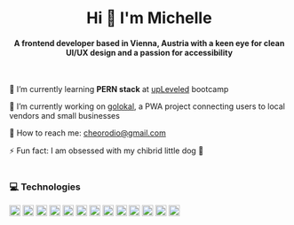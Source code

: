 <!-- ![Turquoise Simple Modern Linkedin Banner](https://user-images.githubusercontent.com/121162907/229280381-0e8803d8-f338-4348-b6d0-ad315e13f2e4.gif) -->
<h1 align="center"> Hi 👋 I'm Michelle </h1>
<h4 align="center"> A frontend developer based in Vienna, Austria with a keen eye for clean UI/UX design and a passion for accessibility </h4>
<br/>

🌱  I’m currently learning **PERN stack** at [upLeveled](https://github.com/upleveled) bootcamp <br/>

🔭  I’m currently working on [golokal](https://github.com/cheorodio/golokal), a PWA project connecting users to local vendors and small businesses <br/>

📧 How to reach me: cheorodio@gmail.com <br/>

⚡ Fun fact: I am obsessed with my chibrid little dog 🐶
<br/>
<br/>

<!-- #### Connect with me:
<p align="left">
 <a href="https://www.linkedin.com/in/michelleorodio/" target="blank"><img align="center" src="https://img.icons8.com/pulsar-color/48/null/linkedin.png" alt="cheorodio" height="25" width="25" /></a>
<a href="https://instagram.com/cheorodio" target="blank"><img align="center"  src="https://img.icons8.com/pulsar-color/48/null/instagram-new.png" alt="cheorodio" height="25" width="25" /></a>
  <a href="https://twitter.com/cheorodio" target="blank"><img align="center" src="https://img.icons8.com/cotton/64/null/twitter.png" alt="cheorodio" height="25" width="25" /></a>
</p> -->

### 💻 Technologies
<img height="20" src="https://img.shields.io/badge/HTML5-E34F26?style=for-the-badge&logo=html5&logoColor=white" alt="html logo" /> <img height="20" src="https://img.shields.io/badge/CSS3-1572B6?style=for-the-badge&logo=css3&logoColor=white" alt="css logo"/> <img height="20"  src="https://img.shields.io/badge/JavaScript-323330?style=for-the-badge&logo=javascript&logoColor=F7DF1E" alt="javascript logo"/> <img height="20" src="https://img.shields.io/badge/typescript-%23007ACC.svg?style=for-the-badge&logo=typescript&logoColor=white" alt="typescript logo"/> <img height="20" src="https://img.shields.io/badge/React-20232A?style=for-the-badge&logo=react&logoColor=61DAFB" alt="react logo"/> <img height="20" src="https://img.shields.io/badge/Node.js-339933?style=for-the-badge&logo=nodedotjs&logoColor=white" alt="node.js logo"/> <img height="20" src="https://img.shields.io/badge/next.js-000000?style=for-the-badge&logo=nextdotjs&logoColor=white" alt="next.js logo"/> <img height="20" src="https://img.shields.io/badge/npm-CB3837?style=for-the-badge&logo=npm&logoColor=white" alt="npm logo"/> <img height="20"  src="https://img.shields.io/badge/Sass-CC6699?style=for-the-badge&logo=sass&logoColor=white" alt="sass logo"/> <img height="20"  src="https://img.shields.io/badge/postgres-%23316192.svg?style=for-the-badge&logo=postgresql&logoColor=white" alt="sass logo"/> <img height="20" src="https://img.shields.io/badge/-jest-%23C21325?style=for-the-badge&logo=jest&logoColor=white" alt="jest logo"/> <img height="20" src="https://img.shields.io/badge/Playwright-2EAD33.svg?style=for-the-badge&logo=Playwright&logoColor=white" alt="Playwright logo"/> <img height="20"  src="https://img.shields.io/badge/Figma-F24E1E?style=for-the-badge&logo=figma&logoColor=white" alt="figma logo" /> 
<!-- <img src="https://img.shields.io/badge/Canva-%2300C4CC.svg?&style=for-the-badge&logo=Canva&logoColor=white" alt="canva logo" /> 
 <p align="left"> <a href="https://www.w3schools.com/css/" target="_blank" rel="noreferrer"> <img src="https://raw.githubusercontent.com/devicons/devicon/master/icons/css3/css3-original-wordmark.svg" alt="css3" width="25" height="25"/> </a> <a href="https://www.w3.org/html/" target="_blank" rel="noreferrer"> <img src="https://raw.githubusercontent.com/devicons/devicon/master/icons/html5/html5-original-wordmark.svg" alt="html5" width="25" height="25"/> </a> <a href="https://developer.mozilla.org/en-US/docs/Web/JavaScript" target="_blank" rel="noreferrer"> <img src="https://raw.githubusercontent.com/devicons/devicon/master/icons/javascript/javascript-original.svg" alt="javascript" width="20" height="20"/> </a> <a href="https://nodejs.org" target="_blank" rel="noreferrer"> <img src="https://raw.githubusercontent.com/devicons/devicon/master/icons/nodejs/nodejs-original-wordmark.svg" alt="nodejs" width="30" height="30"/> </a> <a href="https://reactjs.org/" target="_blank" rel="noreferrer"> <img src="https://raw.githubusercontent.com/devicons/devicon/master/icons/react/react-original-wordmark.svg" alt="react" width="20" height="20"/> </a> <a href="https://sass-lang.com" target="_blank" rel="noreferrer"> <img src="https://raw.githubusercontent.com/devicons/devicon/master/icons/sass/sass-original.svg" alt="sass" width="20" height="20"/> </a> <a href="https://www.figma.com/" target="_blank" rel="noreferrer"> <img src="https://www.vectorlogo.zone/logos/figma/figma-icon.svg" alt="figma" width="20" height="20"/> </a></p> -->

<!-- ### 🔥 Github Stat
<img src="https://github-readme-stats.vercel.app/api?username=cheorodio&show_icons=true&hide=contribs,prs&cache_seconds=86400&theme=dark" height="140px" />        <img src="https://streak-stats.demolab.com/?user=cheorodio&theme=dark" height="140px"  /> <br/> -->
<!-- <img src="https://komarev.com/ghpvc/?username=cheorodio&&style=flat-square" align="center" /> -->
<!-- ###### Connect with me
</a>
<a href="https://twitter.com/cheorodio" target="_blank">
<img src=https://img.shields.io/badge/twitter-%2300acee.svg?&style=for-the-badge&logo=twitter&logoColor=white alt=twitter style="margin-bottom: 5px;" />
</a>

<a href="https://linkedin.com/in/michelleorodio" target="_blank">
<img src=https://img.shields.io/badge/linkedin-%231E77B5.svg?&style=for-the-badge&logo=linkedin&logoColor=white alt=linkedin style="margin-bottom: 5px;" />
</a>

<a href="https://instagram.com/cheorodio" target="_blank">
<img src=https://img.shields.io/badge/instagram-%23000000.svg?&style=for-the-badge&logo=instagram&logoColor=white alt=instagram style="margin-bottom: 5px;" />
</a>   -->
<!--
**cheorodio/cheorodio** is a ✨ _special_ ✨ repository because its `README.md` (this file) appears on your GitHub profile.

Here are some ideas to get you started:

- 🔭 I’m currently working on ...
- 🌱 I’m currently learning ...
- 👯 I’m looking to collaborate on ...
- 🤔 I’m looking for help with ...
- 💬 Ask me about ...
- 📫 How to reach me: ...
- 😄 Pronouns: ...
- ⚡ Fun fact: ...
-->
